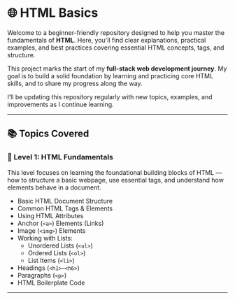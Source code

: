 # 🌐 HTML Basics

Welcome to a beginner-friendly repository designed to help you master the fundamentals of **HTML**. Here, you'll find clear explanations, practical examples, and best practices covering essential HTML concepts, tags, and structure.

This project marks the start of my **full-stack web development journey**. My goal is to build a solid foundation by learning and practicing core HTML skills, and to share my progress along the way.

I’ll be updating this repository regularly with new topics, examples, and improvements as I continue learning.

---

## 📚 Topics Covered

### 📘 Level 1: HTML Fundamentals

This level focuses on learning the foundational building blocks of HTML — how to structure a basic webpage, use essential tags, and understand how elements behave in a document.

- Basic HTML Document Structure  
- Common HTML Tags & Elements  
- Using HTML Attributes  
- Anchor (`<a>`) Elements (Links)  
- Image (`<img>`) Elements  
- Working with Lists:  
  - Unordered Lists (`<ul>`)  
  - Ordered Lists (`<ol>`)  
  - List Items (`<li>`)  
- Headings (`<h1>`–`<h6>`)  
- Paragraphs (`<p>`)  
- HTML Boilerplate Code  

---